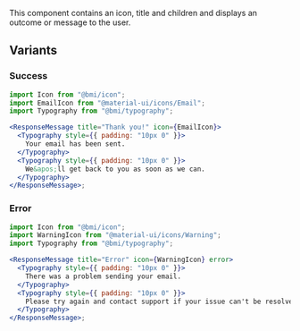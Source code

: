 This component contains an icon, title and children and displays an outcome or message to the user.

## Variants

### Success

```jsx
import Icon from "@bmi/icon";
import EmailIcon from "@material-ui/icons/Email";
import Typography from "@bmi/typography";

<ResponseMessage title="Thank you!" icon={EmailIcon}>
  <Typography style={{ padding: "10px 0" }}>
    Your email has been sent.
  </Typography>
  <Typography style={{ padding: "10px 0" }}>
    We&apos;ll get back to you as soon as we can.
  </Typography>
</ResponseMessage>;
```

### Error

```jsx
import Icon from "@bmi/icon";
import WarningIcon from "@material-ui/icons/Warning";
import Typography from "@bmi/typography";

<ResponseMessage title="Error" icon={WarningIcon} error>
  <Typography style={{ padding: "10px 0" }}>
    There was a problem sending your email.
  </Typography>
  <Typography style={{ padding: "10px 0" }}>
    Please try again and contact support if your issue can't be resolved.
  </Typography>
</ResponseMessage>;
```
